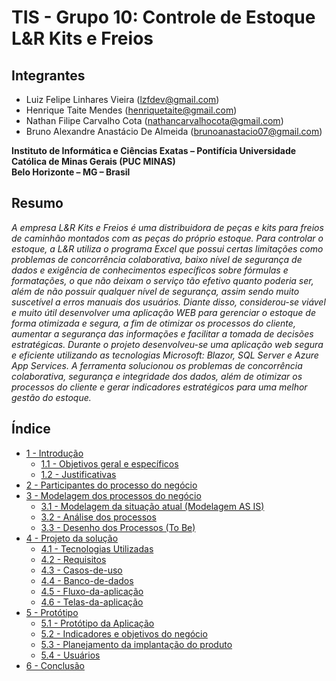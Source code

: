 # TIS - Grupo 10: Controle de Estoque L&R Kits e Freios

## Integrantes
- Luiz Felipe Linhares Vieira (lzfdev@gmail.com)
- Henrique Taite Mendes (henriquetaite@gmail.com)
- Nathan Filipe Carvalho Cota (nathancarvalhocota@gmail.com)
- Bruno Alexandre Anastácio De Almeida (brunoanastacio07@gmail.com)

**Instituto de Informática e Ciências Exatas – Pontifícia Universidade Católica de Minas Gerais (PUC MINAS)  
Belo Horizonte – MG – Brasil**

## Resumo 
*A empresa L&R Kits e Freios é uma distribuidora de peças e kits para freios de caminhão montados com as peças do próprio estoque. Para controlar o estoque, a L&R utiliza o programa Excel que possui certas limitações como problemas de concorrência colaborativa, baixo nível de segurança de dados e exigência de conhecimentos específicos sobre fórmulas e formatações, o que não deixam o serviço tão efetivo quanto poderia ser, além de não possuir qualquer nível de segurança, assim sendo muito suscetível a erros manuais dos usuários. Diante disso, considerou-se viável e muito útil desenvolver uma aplicação WEB para gerenciar o estoque de forma otimizada e segura, a fim de otimizar os processos do cliente, aumentar a segurança das informações e facilitar a tomada de decisões estratégicas. Durante o projeto desenvolveu-se uma aplicação web segura e eficiente utilizando as tecnologias Microsoft: Blazor, SQL Server e Azure App Services. A ferramenta solucionou os problemas de concorrência colaborativa, segurança e integridade dos dados, além de otimizar os processos do cliente e gerar indicadores estratégicos para uma melhor gestão do estoque.*  

## Índice
* [1 - Introdução](1-Introducao.md)
	- [1.1 - Objetivos geral e específicos](1-Introducao.md#1.1.-Objetivos-geral-e-específicos)
	- [1.2 - Justificativas](1-Introducao.md#1.2.-Justificativas)
* [2 - Participantes do processo do negócio](2-Participantes.md)
* [3 - Modelagem dos processos do negócio](3-Modelagem.md)
	- [3.1 - Modelagem da situação atual (Modelagem AS IS)](3-Modelagem.md#3.1.-Modelagem-da-situação-atual-(Modelagem-AS-IS))
	- [3.2 - Análise dos processos](3-Modelagem.md#3.2.-Análise-dos-processos)
	- [3.3 - Desenho dos Processos (To Be)](3-Modelagem.md#3.3.-Desenho-dos-Processos-(To-Be))
* [4 - Projeto da solução](4-Projeto-da-solucao.md)
  	- [4.1 - Tecnologias Utilizadas](4.1-Tecnologias-utilizadas.md)
  	- [4.2 - Requisitos](4.2-Requisitos.md)
  	- [4.3 - Casos-de-uso](4.3-Casos-de-uso.md)
  	- [4.4 - Banco-de-dados](4.4-Banco-de-dados.md)
  	- [4.5 - Fluxo-da-aplicação](4.5-Fluxo-da-aplicacao.md)
  	- [4.6 - Telas-da-aplicação](4.6-Telas-da-aplicacao.md)
* [5 - Protótipo](5.1-Prototipo.md)
    - [5.1 - Protótipo da Aplicação](5.1-Prototipo.md)
    - [5.2 - Indicadores e objetivos do negócio](5.2-Indicadores-e-objetivos-do-negocio.md)
    - [5.3 - Planejamento da implantação do produto](5.3-Planejamento-da-implantacao-do-produto.md)
    - [5.4 - Usuários](5.4-Usuarios.md)
* [6 - Conclusão](6-Conclusao.md)
